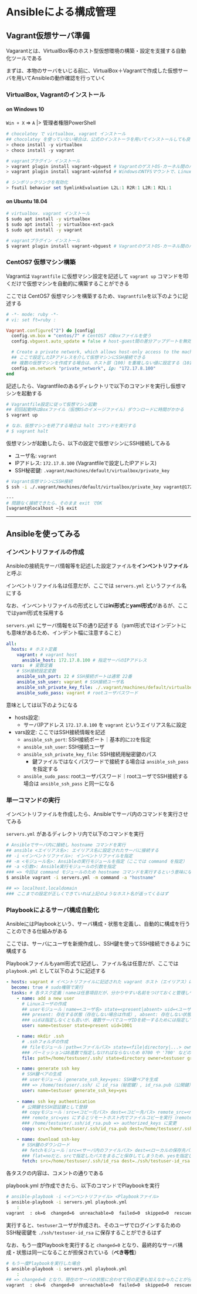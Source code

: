 # Ansibleによる構成管理

## Vagrant仮想サーバ準備

Vagarantとは、VirtualBox等のホスト型仮想環境の構築・設定を支援する自動化ツールである

まずは、本物のサーバをいじる前に、VirtualBox＋Vagrantで作成した仮想サーバを用いてAnsibleの動作確認を行っていく

### VirtualBox, Vagrantのインストール

#### on Windows 10
`Win + X` => `A` |> 管理者権限PowerShell

```powershell
# chocolatey で virtualbox, vagrant インストール
## chocolatey を使っていない場合は、公式のインストーラを用いてインストールしても良い
> choco install -y virtualbox
> choco install -y vagrant

# vagrantプラグイン インストール
> vagrant plugin install vagrant-vbguest # VagrantのゲストOS-カーネル間のバージョン不一致解決用プラグイン
> vagrant plugin install vagrant-winnfsd # WindowsのNTFSマウントで、LinuxのNFSマウントを可能にするプラグイン

# シンボリックリンクを有効化
> fsutil behavior set SymlinkEvaluation L2L:1 R2R:1 L2R:1 R2L:1
```

#### on Ubuntu 18.04
```bash
# virtualbox. vagrant インストール
$ sudo apt install -y virtualbox
$ sudo apt install -y virtualbox-ext-pack
$ sudo apt install -y vagrant

# vagrantプラグイン インストール
$ vagrant plugin install vagrant-vbguest # VagrantのゲストOS-カーネル間のバージョン不一致解決用プラグイン
```

### CentOS7 仮想マシン構築
Vagrantは `Vagrantfile` に仮想マシン設定を記述して `vagrant up` コマンドを叩くだけで仮想マシンを自動的に構築することができる

ここでは CentOS7 仮想マシンを構築するため、`Vagrantfile`を以下のように記述する

```ruby
# -*- mode: ruby -*-
# vi: set ft=ruby :

Vagrant.configure("2") do |config|
  config.vm.box = "centos/7" # CentOS7 のBoxファイルを使う
  config.vbguest.auto_update = false # host-guest間の差分アップデートを無効化

  # Create a private network, which allows host-only access to the machine using a specific IP.
  ## ここで設定したIPアドレスを介して仮想マシンにSSH接続できる
  ## 複数の仮想マシンを作成する場合は、ホスト部（100）を重複しない値に設定する（101〜）
  config.vm.network "private_network", ip: "172.17.8.100"
end
```

記述したら、Vagrantfileのあるディレクトリで以下のコマンドを実行し仮想マシンを起動する

```bash
# Vagrantfile設定に従って仮想マシン起動
## 初回起動時はBoxファイル（仮想OSのイメージファイル）ダウンロードに時間がかかる
$ vagrant up

# なお、仮想マシンを終了する場合は halt コマンドを実行する
# $ vagrant halt
```

仮想マシンが起動したら、以下の設定で仮想マシンにSSH接続してみる

- ユーザ名: `vagrant`
- IPアドレス: `172.17.8.100` (Vagrantfileで設定したIPアドレス)
- SSH秘密鍵: `.vagrant/machines/default/virtualbox/private_key`

```bash
# Vagrant仮想マシンにSSH接続
$ ssh -i ./.vagrant/machines/default/virtualbox/private_key vagrant@172.17.8.100

---
# 問題なく接続できたら、そのまま exit でOK
[vagrant@localhost ~]$ exit
```

***

## Ansibleを使ってみる

### インベントリファイルの作成
Ansibleの接続先サーバ情報等を記述した設定ファイルを**インベントリファイル**と呼ぶ

インベントリファイル名は任意だが、ここでは `servers.yml` というファイル名にする

なお、インベントリファイルの形式としては**ini形式**と**yaml形式**があるが、ここではyaml形式を採用する

`servers.yml` にサーバ情報を以下の通り記述する（yaml形式ではインデントにも意味があるため、インデント幅に注意すること）

```yaml
all:
  hosts: # ホスト定義
    vagrant: # vagrant host
      ansible_host: 172.17.8.100 # 指定サーバのIPアドレス
  vars:  # 変数定義
    # SSH接続設定変数
    ansible_ssh_port: 22 # SSH接続ポートは通常 22番
    ansible_ssh_user: vagrant # SSH接続ユーザ名
    ansible_ssh_private_key_file: ./.vagrant/machines/default/virtualbox/private_key # SSH秘密鍵
    ansible_sudo_pass: vagrant # rootユーザパスワード
```

意味としては以下のようになる

- hosts設定:
    - サーバIPアドレス `172.17.8.100` を `vagrant` というエイリアス名に設定
- vars設定: ここではSSH接続情報を記述
    - `ansible_ssh_port`: SSH接続ポート｜基本的に`22`を指定
    - `ansible_ssh_user`: SSH接続ユーザ
    - `ansible_ssh_private_key_file`: SSH接続用秘密鍵のパス
        - 鍵ファイルではなくパスワードで接続する場合は `ansible_ssh_pass` を指定する
    - `ansible_sudo_pass`: rootユーザパスワード｜rootユーザでSSH接続する場合は `ansible_ssh_pass` と同一になる

### 単一コマンドの実行
インベントリファイルを作成したら、Ansibleでサーバ内のコマンドを実行させてみる

`servers.yml` があるディレクトリ内で以下のコマンドを実行

```bash
# Ansibleでサーバ内に接続し hostname コマンドを実行
## ansible <エイリアス名>: エイリアス名に設定されたサーバに接続する
## -i <インベントリファイル>: インベントリファイルを指定
## -m <モジュール名>: Ansibleの実行モジュールを指定（ここでは command を指定）
## -a <引数>: Ansible実行モジュールの引数を指定
### => 今回は command モジュールのため hostname コマンドを実行するという意味になる
$ ansible vagrant -i servers.yml -m command -a "hostname" 

## => localhost.localdomain
### ここまでの設定が正しくできていれば上記のようなホスト名が返ってくるはず
```

### Playbookによるサーバ構成自動化
AnsibleにはPlaybookという、サーバ構成・状態を定義し、自動的に構成を行うことのできる仕組みがある

ここでは、サーバにユーザを新規作成し、SSH鍵を使ってSSH接続できるように構成する

Playbookファイルもyaml形式で記述し、ファイル名は任意だが、ここでは `playbook.yml` として以下のように記述する

```yaml
- hosts: vagrant # イベントリファイルに記述された vagrant ホスト（エイリアス）に対して実行
  become: true # sudo権限で実行
  tasks: # 各タスク定義｜nameは任意項目だが、分かりやすい名前をつけておくと管理しやすい
    - name: add a new user
      # Linuxユーザの作成
      ## userモジュール｜name=<ユーザ名> state=<present|absent> uid=<ユーザID>
      ### present: 存在する状態（存在しない場合は作成）, absent: 存在しない状態（存在する場合は削除）
      ### uidは指定しなくとも良いが、複数サーバでユーザIDを統一するためには指定しておく必要がある
      user: name=testuser state=present uid=1001

    - name: mkdir .ssh
      # .sshフォルダの作成
      ## fileモジュール｜path=<ファイルパス> state=<file|directory|...> owner=<所有者> group=<所有グループ> mode=<パーミッション>
      ### パーミッションは8進数で指定しなければならないため 0700 や '700' などのように指定すること
      file: path=/home/testuser/.ssh/ state=directory owner=testuser group=testuser mode=0700

    - name: generate ssh key
      # SSH鍵ペアの生成
      ## userモジュール｜generate_ssh_key=yes: SSH鍵ペアを生成
      ### => /home/testuser/.ssh/ に id_rsa（秘密鍵）, id_rsa.pub（公開鍵）生成
      user: name=testuser generate_ssh_key=yes
    
    - name: ssh key authentication
      # 公開鍵をSSH認証鍵として登録
      ## copyモジュール｜src=<コピー元パス> dest=<コピー先パス> remote_src=<no|yes>
      ### remote_src=yes にするとリモートホスト内でファイルコピーを実行（remote_src=no ならアップロード処理に近い挙動）
      ### /home/testuser/.ssh/id_rsa.pub => authorized_keys に変更
      copy: src=/home/testuser/.ssh/id_rsa.pub dest=/home/testuser/.ssh/authorized_keys owner=testuser group=testuser mode=0600 remote_src=yes

    - name: download ssh-key
      # SSH鍵のダウンロード
      ## fetchモジュール｜src=<サーバ内のファイルパス> dest=<ローカルの保存先パス> flat=<no|yes>
      ### flat=noだと、srcで指定したパスをまるごと保存してしまうため、yesを指定してファイル名のみでファイルを保存するようにする
      fetch: src=/home/testuser/.ssh/id_rsa dest=./ssh/testuser-id_rsa flat=yes
```

各タスクの内容は、コメントの通りである

playbook.yml が作成できたら、以下のコマンドでPlaybookを実行

```bash
# ansible-playbook -i <インベントリファイル> <Playbookファイル>
$ ansible-playbook -i servers.yml playbook.yml
    :
vagrant  : ok=6  changed=6  unreachable=0  failed=0  skipped=0  rescued=0  ignored=0
```

実行すると、`testuser`ユーザが作成され、そのユーザでログインするためのSSH秘密鍵を `./ssh/testuser-id_rsa` に保存することができるはず

なお、もう一度Playbookを実行すると `changed=0` となり、最終的なサーバ構成・状態は同一になることが担保されている（**べき等性**）

```bash
# もう一度Playbookを実行した場合
$ ansible-playbook -i servers.yml playbook.yml
    :
## => changed=0 となり、現在のサーバの状態に合わせて何の変更も加えなかったことが分かる
vagrant  : ok=6  changed=0  unreachable=0  failed=0  skipped=0  rescued=0  ignored=0
```
